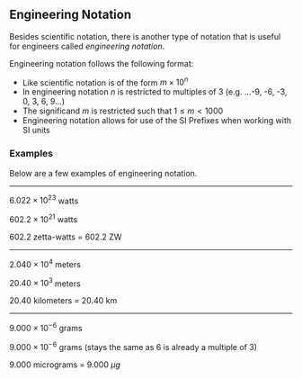 ## Engineering Notation

Besides scientific notation, there is another type of notation that is useful for engineers called _engineering notation_.

Engineering notation follows the following format:

 * Like scientific notation is of the form $m \times 10^{n}$
 * In engineering notation $n$ is restricted to multiples of 3 (e.g. ...-9, -6, -3, 0, 3, 6, 9...)
 * The significand $m$ is restricted such that $1 \leq m < 1000$
 * Engineering notation allows for use of the SI Prefixes when working with SI units

### Examples

Below are a few examples of engineering notation.

---

$6.022 \times 10^{23}$  watts 

$602.2 \times 10^{21}$ watts 

$602.2$ zetta-watts  = $602.2$ ZW

---

$2.040 \times 10^4$ meters 

$20.40 \times 10^3$ meters

$20.40$ kilometers = $20.40$ km

---

$9.000 \times 10^{−6}$ grams 

$9.000 \times 10^{−6}$ grams (stays the same as 6 is already a multiple of 3)

$9.000$ micrograms = $9.000 \ \mu g$
